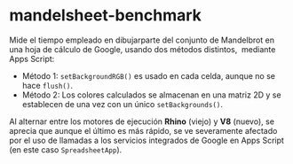 # mandelsheet-benchmark

Mide el tiempo empleado en dibujarparte del conjunto de Mandelbrot en una hoja de cálculo de Google, usando dos métodos distintos,  mediante Apps Script:

*   Método 1: `setBackgroundRGB()` es usado en cada celda, aunque no se hace `flush()`.
*   Método 2: Los colores calculados se almacenan en una matriz 2D y se establecen de una vez con un único `setBackgrounds()`.

Al alternar entre los motores de ejecución **Rhino** (viejo) y **V8** (nuevo), se aprecia que aunque el último es más rápido, se ve severamente afectado por el uso de llamadas a los servicios integrados de Google en Apps Script (en este caso `SpreadsheetApp`).
